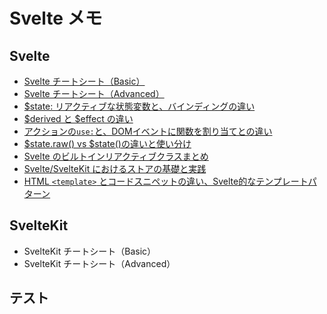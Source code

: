 # Svelte メモ


## Svelte
- [Svelte チートシート（Basic）](./svelte/basic-svelte-cheat-sheet.md)
- [Svelte チートシート（Advanced）](./svelte/advanced-svelte-cheat-sheet.md)
- [$state: リアクティブな状態変数と、バインディングの違い](./svelte/reactive-state-variables-vs-bindings.md)
- [$derived と $effect の違い](./svelte/derived-vs-effect.md)
- [アクションの`use:`と、DOMイベントに関数を割り当てとの違い](./svelte/action-use-vs-function-to-a-dom-event.md)
- [$state.raw() vs $state()の違いと使い分け](./svelte/raw-state-explained.md)
- [Svelte のビルトインリアクティブクラスまとめ](./svelte/built-in-reactive-classes.md)
- [Svelte/SvelteKit におけるストアの基礎と実践](./svelte/about-the-store.md)
- [HTML `<template>` とコードスニペットの違い、Svelte的なテンプレートパターン](./svelte/html-templates-and-snippets.md)


## SvelteKit
- SvelteKit チートシート（Basic）
- SvelteKit チートシート（Advanced）


## テスト

